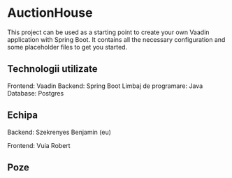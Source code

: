 # AuctionHouse

This project can be used as a starting point to create your own Vaadin application with Spring Boot.
It contains all the necessary configuration and some placeholder files to get you started.

## Technologii utilizate
Frontend: Vaadin
Backend: Spring Boot
Limbaj de programare: Java
Database: Postgres

## Echipa
Backend: Szekrenyes Benjamin (eu)

Frontend: Vuia Robert

## Poze
